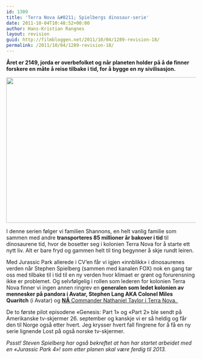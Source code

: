 ```yaml
---
id: 1309
title: 'Terra Nova &#8211; Spielbergs dinosaur-serie'
date: 2011-10-04T10:48:52+00:00
author: Hans-Kristian Rangnes
layout: revision
guid: http://filmbloggen.net/2011/10/04/1289-revision-18/
permalink: /2011/10/04/1289-revision-18/
---
```

**Året er 2149, jorda er overbefolket og når planeten holder på å dø finner forskere en måte å reise tilbake i tid, for å bygge en ny sivilisasjon.**

<a href="http://filmbloggen.net/?attachment_id=1299" rel="attachment wp-att-1299"><img class="alignnone size-large wp-image-1299" src="http://filmbloggen.net/wp-content/uploads//2011/10/TerraNova2-620x387.jpg" alt="" width="620" height="387" /></a>

I denne serien følger vi familien Shannons, en helt vanlig familie som sammen med andre **transporteres 85 millioner år bakover i tid** til dinosaurene tid, hvor de bosetter seg i kolonien Terra Nova for å starte ett nytt liv. Alt er bare fryd og gammen helt til ting begynner å skje rundt leiren.

Med Jurassic Park allerede i CV&#8217;en får vi igjen &laquo;innblikk&raquo; i dinosaurenes verden når Stephen Spielberg (sammen med kanalen FOX) nok en gang tar oss med tilbake til i tid til en ny verden hvor klimaet er grønt og forurensning ikke er problemet. Og selvfølgelig i rollen som lederen for kolonien Terra Nova finner vi ingen annen ringrev en **generalen som ledet kolonien av mennesker på pandora i Avatar, Stephen Lang AKA Colonel Miles Quaritch** (i Avatar) og <span style="text-decoration: underline"><strong>NÅ</strong> Commander Nathaniel Taylor i Terra Nova. </span>

De to første pilot episodene &laquo;Genesis: Part 1&raquo; og &laquo;Part 2&raquo; ble sendt på Amerikanske tv-skjermer 26. september og kanskje vi er så heldig og får den til Norge også etter hvert. Jeg krysser hvert fall fingrene for å få en ny serie lignende Lost på også norske tv-skjermer.

_Pssst! Steven Spielberg har også bekreftet at han har startet arbeidet med en &laquo;Jurassic Park 4&raquo;! som etter planen skal være ferdig til 2013._

<div class="video-shortcode">
</div>